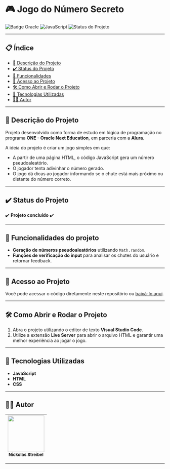 # 🎮 Jogo do Número Secreto

![Badge Oracle](https://img.shields.io/badge/Oracle-F80000?style=for-the-badge&logo=oracle&logoColor=black)
![JavaScript](https://img.shields.io/badge/JavaScript-323330?style=for-the-badge&logo=javascript&logoColor=F7DF1E)
![Status do Projeto](https://img.shields.io/badge/status-conclu%C3%ADdo-brightgreen)

---

## 📋 Índice 

* [📖 Descrição do Projeto](#-descrição-do-projeto)
* [✔️ Status do Projeto](#️-status-do-projeto)
* [🔨 Funcionalidades](#-funcionalidades-do-projeto)
* [📁 Acesso ao Projeto](#-acesso-ao-projeto)
* [🛠️ Como Abrir e Rodar o Projeto](#️-como-abrir-e-rodar-o-projeto)
* [🚀 Tecnologias Utilizadas](#-tecnologias-utilizadas)
* [👩‍💻 Autor](#-autor)

---

## 📖 Descrição do Projeto

Projeto desenvolvido como forma de estudo em lógica de programação no programa **ONE - Oracle Next Education**, em parceria com a **Alura**.

A ideia do projeto é criar um jogo simples em que:

- A partir de uma página HTML, o código JavaScript gera um número pseudoaleatório.
- O jogador tenta adivinhar o número gerado.
- O jogo dá dicas ao jogador informando se o chute está mais próximo ou distante do número correto.

---

## ✔️ Status do Projeto

:heavy_check_mark: **Projeto concluído** :heavy_check_mark:

---

## 🔨 Funcionalidades do projeto

- **Geração de números pseudoaleatórios** utilizando `Math.random`.
- **Funções de verificação do input** para analisar os chutes do usuário e retornar feedback.

---

## 📁 Acesso ao Projeto

Você pode acessar o código diretamente neste repositório ou [baixá-lo aqui](#).

---

## 🛠️ Como Abrir e Rodar o Projeto

1. Abra o projeto utilizando o editor de texto **Visual Studio Code**.
2. Utilize a extensão **Live Server** para abrir o arquivo HTML e garantir uma melhor experiência ao jogar o jogo.

---

## 🚀 Tecnologias Utilizadas

- **JavaScript**
- **HTML**
- **CSS**

---

## 👩‍💻 Autor

| [<img src="https://avatars.githubusercontent.com/u/195215720?s=400&u=f536b6f2f37ec4af893cb10f0f872ee9588ff606&v=4" width=115><br><sub>Nickolas Streibel</sub>](https://github.com/Nickolas-streibel) | 
| :---: |

---

